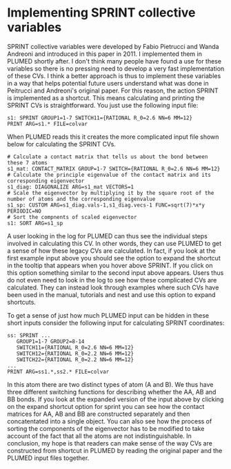# Implementing SPRINT collective variables

SPRINT collective variables were developed by Fabio Pietrucci and Wanda Andreoni and introduced in this paper in 2011.
I implemented them in PLUMED shortly after.  I don't think many people have found a use for these variables so there is no 
pressing need to develop a very fast implementation of these CVs.  I think a better approach is thus to implement these variables
in a way that helps potential future users understand what was done in Peitrucci and Andreoni's original paper.  For this reason,
the action SPRINT is implemented as a shortcut.  This means calculating and printing the SPRINT CVs is straightforward.  You 
just use the following input file:

```plumed
s1: SPRINT GROUP1=1-7 SWITCH11={RATIONAL R_0=2.6 NN=6 MM=12}   
PRINT ARG=s1.* FILE=colvar
```

When PLUMED reads this it creates the more complicated input file shown below for calculating the SPRINT CVs.

```plumed
# Calculate a contact matrix that tells us about the bond between these 7 atoms
s1_mat: CONTACT_MATRIX GROUP=1-7 SWITCH={RATIONAL R_0=2.6 NN=6 MM=12} 
# Calculate the principle eigenvalue of the contact matrix and its corresponding eigenvector
s1_diag: DIAGONALIZE ARG=s1_mat VECTORS=1
# Scale the eigenvector by multiplying it by the square root of the number of atoms and the corresponding eigenvalue 
s1_sp: CUSTOM ARG=s1_diag.vals-1,s1_diag.vecs-1 FUNC=sqrt(7)*x*y PERIODIC=NO
# Sort the compnents of scaled eigenvector 
s1: SORT ARG=s1_sp
```

A user looking in the log for PLUMED can thus see the individual steps involved in calculating this CV. In other words,
they can use PLUMED to get a sense of how these legacy CVs are calculated.  In fact, if you look at the first example input
above you should see the option to expand the shortcut in the tooltip that appears when you hover above SPRINT.  If you click
on this option something similar to the second input above appears.  Users thus do not even need to look in the log to see how 
these complicated CVs are calculated.  They can instead look through examples where such CVs have been used in the manual, tutorials 
and nest and use this option to expand shortcuts.

To get a sense of just how much PLUMED input can be hidden in these short inputs consider the following input for calculating 
SPRINT coordinates:

```plumed
ss: SPRINT ...
   GROUP1=1-7 GROUP2=8-14 
   SWITCH11={RATIONAL R_0=2.6 NN=6 MM=12}
   SWITCH12={RATIONAL R_0=2.2 NN=6 MM=12}
   SWITCH22={RATIONAL R_0=2.2 NN=6 MM=12}
...
PRINT ARG=ss1.*,ss2.* FILE=colvar
```

In this atom there are two distinct types of atom (A and B).  We thus have three different switching functions for describing 
whether the AA, AB and BB bonds.  If you look at the expanded version of the input above by clicking on the expand shortcut option
for sprint you can see how the contact matrices for AA, AB and BB are constructed separately and then concatentated into a single 
object.  You can also see how the process of sorting the components of the eigenvector has to be modified to take account of the fact 
that all the atoms are not indistinguishable.  In conclusion, my hope is that readers can make sense of the way CVs are constructed from
shortcut in PLUMED by reading the original paper and the PLUMED input files together.



